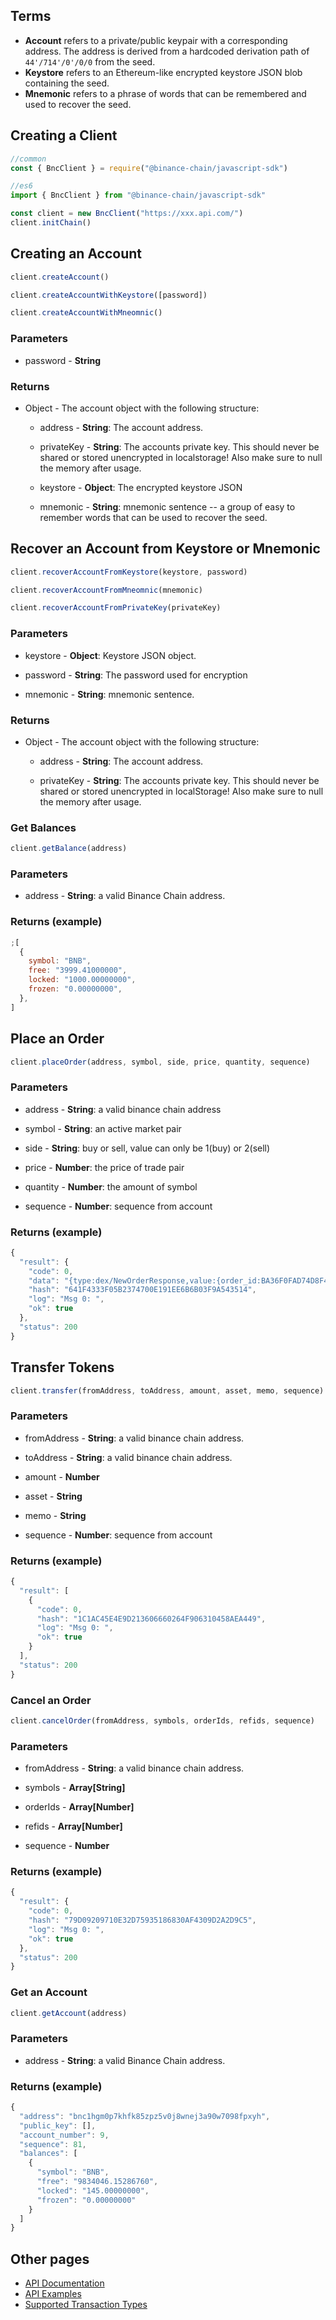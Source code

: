 ## Terms

- **Account** refers to a private/public keypair with a corresponding address.
  The address is derived from a hardcoded derivation path of `44'/714'/0'/0/0`
  from the seed.
- **Keystore** refers to an Ethereum-like encrypted keystore JSON blob
  containing the seed.
- **Mnemonic** refers to a phrase of words that can be remembered and used to
  recover the seed.

## Creating a Client

```js
//common
const { BncClient } = require("@binance-chain/javascript-sdk")

//es6
import { BncClient } from "@binance-chain/javascript-sdk"

const client = new BncClient("https://xxx.api.com/")
client.initChain()
```

## Creating an Account

```js
client.createAccount()

client.createAccountWithKeystore([password])

client.createAccountWithMneomnic()
```

### Parameters

- password - **String**

### Returns

- Object - The account object with the following structure:

  - address - **String**: The account address.

  - privateKey - **String**: The accounts private key. This should never be
    shared or stored unencrypted in localstorage! Also make sure to null the
    memory after usage.

  - keystore - **Object**: The encrypted keystore JSON

  - mnemonic - **String**: mnemonic sentence -- a group of easy to remember
    words that can be used to recover the seed.

## Recover an Account from Keystore or Mnemonic

```js
client.recoverAccountFromKeystore(keystore, password)

client.recoverAccountFromMneomnic(mnemonic)

client.recoverAccountFromPrivateKey(privateKey)
```

### Parameters

- keystore - **Object**: Keystore JSON object.

- password - **String**: The password used for encryption

- mnemonic - **String**: mnemonic sentence.

### Returns

- Object - The account object with the following structure:

  - address - **String**: The account address.

  - privateKey - **String**: The accounts private key. This should never be
    shared or stored unencrypted in localStorage! Also make sure to null the
    memory after usage.

### Get Balances

```js
client.getBalance(address)
```

### Parameters

- address - **String**: a valid Binance Chain address.

### Returns (example)

```js
;[
  {
    symbol: "BNB",
    free: "3999.41000000",
    locked: "1000.00000000",
    frozen: "0.00000000",
  },
]
```

## Place an Order

```js
client.placeOrder(address, symbol, side, price, quantity, sequence)
```

### Parameters

- address - **String**: a valid binance chain address

- symbol - **String**: an active market pair

- side - **String**: buy or sell, value can only be 1(buy) or 2(sell)

- price - **Number**: the price of trade pair

- quantity - **Number**: the amount of symbol

- sequence - **Number**: sequence from account

### Returns (example)

```js
{
  "result": {
    "code": 0,
    "data": "{type:dex/NewOrderResponse,value:{order_id:BA36F0FAD74D8F41045463E4774F328F4AF779E5-80}}",
    "hash": "641F4333F05B2374700E191EE6B6B03F9A543514",
    "log": "Msg 0: ",
    "ok": true
  },
  "status": 200
}

```

## Transfer Tokens

```js
client.transfer(fromAddress, toAddress, amount, asset, memo, sequence)
```

### Parameters

- fromAddress - **String**: a valid binance chain address.

- toAddress - **String**: a valid binance chain address.

- amount - **Number**

- asset - **String**

- memo - **String**

- sequence - **Number**: sequence from account

### Returns (example)

```js
{
  "result": [
    {
      "code": 0,
      "hash": "1C1AC45E4E9D213606660264F906310458AEA449",
      "log": "Msg 0: ",
      "ok": true
    }
  ],
  "status": 200
}
```

### Cancel an Order

```js
client.cancelOrder(fromAddress, symbols, orderIds, refids, sequence)
```

### Parameters

- fromAddress - **String**: a valid binance chain address.

- symbols - **Array[String]**

- orderIds - **Array[Number]**

- refids - **Array[Number]**

- sequence - **Number**

### Returns (example)

```js
{
  "result": {
    "code": 0,
    "hash": "79D09209710E32D75935186830AF4309D2A2D9C5",
    "log": "Msg 0: ",
    "ok": true
  },
  "status": 200
}
```

### Get an Account

```js
client.getAccount(address)
```

### Parameters

- address - **String**: a valid Binance Chain address.

### Returns (example)

```js
{
  "address": "bnc1hgm0p7khfk85zpz5v0j8wnej3a90w7098fpxyh",
  "public_key": [],
  "account_number": 9,
  "sequence": 81,
  "balances": [
    {
      "symbol": "BNB",
      "free": "9834046.15286760",
      "locked": "145.00000000",
      "frozen": "0.00000000"
    }
  ]
}
```

## Other pages

- [API Documentation](./api-docs/README.md)
- [API Examples](./examples.md)
- [Supported Transaction Types](./transaction-types.md)
